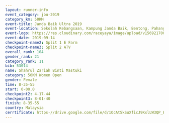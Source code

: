```yaml
---
layout: runner-info 
event_category: jbu-2019 
category_km: 50KM 
event-title: Janda Baik Ultra 2019
event-location: Sekolah Kebangsaan, Kampung Janda Baik, Bentong, Pahang, Malaysia 
event-logo: https://res.cloudinary.com/raceyaya/image/upload/v1569217009/logo/janda-baik_vch1pc.jpg 
event-date: 2019-09-14 
checkpoint-name2: Split 1 E Farm 
checkpoint-name3: Split 2 ATV 
overall_rank: 104
gender_rank: 21
category_rank: 11
bib: 53014
name: Shahrul Zariah Binti Mastuki
category: 50KM Women Open
gender: Female
time: 8-35-55
start: 0-00.0
checkpoint2: 4-17-44
checkpoint3: 8-01-40
finish: 8-35-55
country: Malaysia
cerrtificate: https-//drive.google.com/file/d/1OcAt5kSuXficJ9KxlLW3QP_ETgofc3bw/view?usp=sharing
---
```


